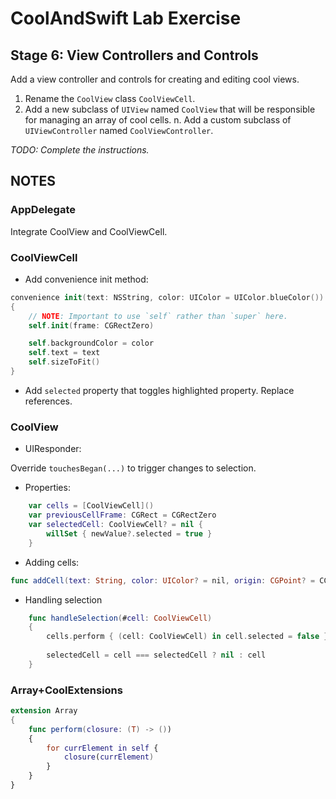 # CoolAndSwift Lab Exercise

## Stage 6: View Controllers and Controls

Add a view controller and controls for creating and editing cool views.

1. Rename the `CoolView` class `CoolViewCell`.
2. Add a new subclass of `UIView` named `CoolView` that will be responsible for
    managing an array of cool cells.
n. Add a custom subclass of `UIViewController` named `CoolViewController`.

_TODO: Complete the instructions._


## NOTES

### AppDelegate

Integrate CoolView and CoolViewCell.

### CoolViewCell

* Add convenience init method:

```swift
convenience init(text: NSString, color: UIColor = UIColor.blueColor())
{
    // NOTE: Important to use `self` rather than `super` here.
    self.init(frame: CGRectZero)

    self.backgroundColor = color
    self.text = text
    self.sizeToFit()
}
```
    
* Add `selected` property that toggles highlighted property. Replace references.

### CoolView

* UIResponder:

Override `touchesBegan(...)` to trigger changes to selection.

* Properties:

```swift
    var cells = [CoolViewCell]()
    var previousCellFrame: CGRect = CGRectZero
    var selectedCell: CoolViewCell? = nil {
        willSet { newValue?.selected = true }
    }
```

* Adding cells:

```swift
func addCell(text: String, color: UIColor? = nil, origin: CGPoint? = CGPointZero)
```

* Handling selection

```swift
    func handleSelection(#cell: CoolViewCell)
    {
        cells.perform { (cell: CoolViewCell) in cell.selected = false }
        
        selectedCell = cell === selectedCell ? nil : cell
    }
```


### Array+CoolExtensions

```swift
extension Array
{
    func perform(closure: (T) -> ())
    {
        for currElement in self {
            closure(currElement)
        }
    }
}
```


